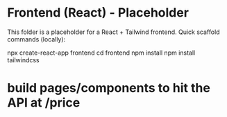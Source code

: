 # Frontend (React) - Placeholder

This folder is a placeholder for a React + Tailwind frontend.
Quick scaffold commands (locally):

npx create-react-app frontend
cd frontend
npm install
npm install tailwindcss
# build pages/components to hit the API at /price
